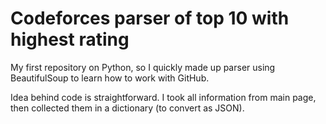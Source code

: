 # Codeforces parser of top 10 with highest rating
My first repository on Python, so I quickly made up parser using BeautifulSoup to learn how to work with GitHub.

Idea behind code is straightforward. I took all information from main page, then collected them in a dictionary (to convert as JSON).
